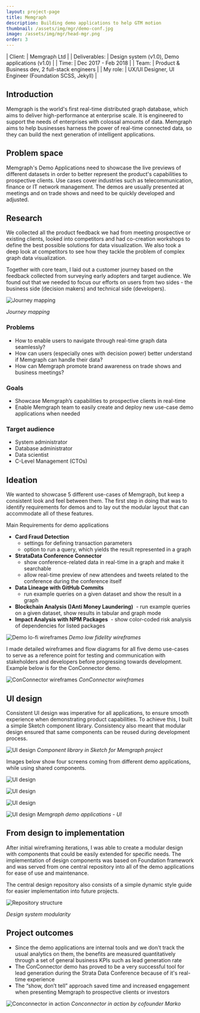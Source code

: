 ```yaml
---
layout: project-page
title: Memgraph 
description: Building demo applications to help GTM motion
thumbnail: /assets/img/mgr/demo-conf.jpg
image: /assets/img/mgr/head-mgr.png
order: 3
---
```


| Client:		| Memgraph Ltd |
| Deliverables:	| Design system (v1.0), Demo applications (v1.0) |
| Time:		    | Dec 2017 - Feb 2018 |
| Team:		    | Product &amp; Business dev, 2 full-stack engineers |
| My role:		| UX/UI Designer, UI Engineer (Foundation SCSS, Jekyll) |

## Introduction 

Memgraph is the world's first real-time distributed graph database, which aims to deliver high-performance at enterprise scale. 
It is engineered to support the needs of enterprises with colossal amounts of data. Memgraph aims to help businesses harness the power of real-time connected data, so they can build the next generation of intelligent applications.


## Problem space

Memgraph's Demo Applications need to showcase the live previews of different datasets in order to better represent the product's capabilities to prospective clients. 
Use cases cover industries such as telecommunication, finance or IT network management. The demos are usually presented at meetings and on trade shows and need to be quickly developed and adjusted. 

## Research

We collected all the product feedback we had from meeting prospective or existing clients, looked into competitors and had co-creation workshops to define the best possible solutions for data visualization.
We also took a deep look at competitors to see how they tackle the problem of complex graph data visualization.

Together with core team, I laid out a customer journey based on the feedback collected from surveying early adopters and target audience.
We found out that we needed to focus our efforts on users from two sides - the business side (decision makers) and technical side (developers).

![Journey mapping](/assets/img/mgr/mgr-uj.jpg)

*Journey mapping*

### Problems

- How to enable users to navigate through real-time graph data seamlessly?
- How can users (especially ones with decision power) better understand if Memgraph can handle their data?
- How can Memgraph promote brand awareness on trade shows and business meetings?
        
### Goals

- Showcase Memgraph’s capabilities to prospective clients in real-time
- Enable Memgraph team to easily create and deploy new use-case demo applications when needed    

### Target audience

- System administrator
- Database administrator 
- Data scientist 
- C-Level Management (CTOs)

## Ideation

We wanted to showcase 5 different use-cases of Memgraph, but keep a consistent look and feel between them. 
The first step in doing that was to identify requirements for demos and to lay out the modular layout that can accommodate all of these features.

Main Requirements for demo applications
- **Card Fraud Detection**
    - settings for defining transaction parameters 
    - option to run a query, which yields the result represented in a graph
- **StrataData Conference Connector**
    - show conference-related data in real-time in a graph and make it searchable 
    - allow real-time preview of new attendees and tweets related to the conference during the conference itself
- **Data Lineage with GitHub Commits** 
    - run example queries on a given dataset and show the result in a graph
- **Blockchain Analysis ()Anti Money Laundering)**
     - run example queries on a given dataset, show results in tabular and graph mode
- **Impact Analysis with NPM Packages**
     - show color-coded risk analysis of dependencies for listed packages

![Demo lo-fi wireframes](/assets/img/mgr/mgr-wf.jpg)
*Demo low fidelity wireframes*

I made detailed wireframes and flow diagrams for all five demo use-cases to serve as a reference point for testing and communication with stakeholders and developers before progressing towards development. 
Example below is for the ConConnector demo.

![ConConnector wireframes](/assets/img/mgr/mgr-cc-wf.jpg)
*ConConnector wireframes*

## UI design

Consistent UI design was imperative for all applications, to ensure smooth experience when demonstrating product capabilities.
To achieve this, I built a simple Sketch component library. Consistency also meant that modular design ensured that same components can be reused during development process.

![UI design](/assets/img/mgr/mgr-sk.jpg)
*Component library in Sketch for Memgraph project*

Images below show four screens coming from different demo applications, while using shared components.

![UI design](/assets/img/mgr/mgr-ui-1.jpg)

![UI design](/assets/img/mgr/mgr-ui-2.jpg)

![UI design](/assets/img/mgr/mgr-ui-3.jpg)

![UI design](/assets/img/mgr/mgr-ui-4.jpg)
*Memgraph demo applications - UI*

## From design to implementation

After initial wireframing iterations, I was able to create a modular design with components that could be easily extended for specific needs.
The implementation of design components was based on Foundation framework and was served from one central repository into all of the demo applications for ease of use and maintenance.

The central design repository also consists of a simple dynamic style guide for easier implementation into future projects.

![Repository structure](/assets/img/mgr/mgr-ds.jpg)

*Design system modularity*

## Project outcomes

- Since the demo applications are internal tools and we don't track the usual analytics on them, the benefits are measured quantitatively through a set of general business KPIs such as lead generation rate
- The ConConnector demo has proved to be a very successful tool for lead generation during the Strata Data Conference because of it's real-time experience
- The “show, don’t tell” approach saved time and increased engagement when presenting Memgraph to prospective clients or investors

![Conconnector in action](/assets/img/mgr/demo-conf.jpg)
*Conconnector in action by cofounder Marko*